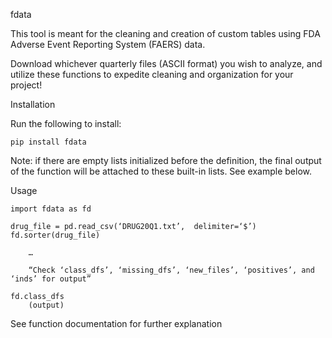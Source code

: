fdata

This tool is meant for the cleaning and creation of custom tables using FDA Adverse Event Reporting System (FAERS) data.

Download whichever quarterly files (ASCII format) you wish to analyze, and utilize these functions to expedite cleaning and organization for your project!


Installation

Run the following to install:

	pip install fdata

Note: if there are empty lists initialized before the definition, the final output of the function will be attached to these built-in lists. See example below.

Usage

	import fdata as fd

	drug_file = pd.read_csv(‘DRUG20Q1.txt’,  delimiter=‘$’)
	fd.sorter(drug_file) 

		…

		“Check ‘class_dfs’, ‘missing_dfs’, ‘new_files’, ‘positives’, and ‘inds’ for output”

    fd.class_dfs
        (output)

See function documentation for further explanation